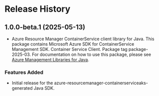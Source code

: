 # Release History

## 1.0.0-beta.1 (2025-05-13)

- Azure Resource Manager ContainerService client library for Java. This package contains Microsoft Azure SDK for ContainerService Management SDK. Container Service Client. Package tag package-2025-03. For documentation on how to use this package, please see [Azure Management Libraries for Java](https://aka.ms/azsdk/java/mgmt).
### Features Added

- Initial release for the azure-resourcemanager-containerserviceaks-generated Java SDK.
